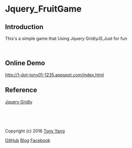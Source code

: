 # Jquery_FruitGame

<h2>Introduction</h2>
<p>This's a simple game that Using Jquery GridlyJS,Just for fun </p>
<br>
<h2>Online Demo</h2>
 <a href='http://1-dot-tony01-1235.appspot.com/index.html'>http://1-dot-tony01-1235.appspot.com/index.html</a>
<br>
<h2>Reference</h2>
<p> <a href='https://github.com/ksylvest/jquery-gridly'>Jquery Gridly</a></p>


<br>
<br>
<br>
<p class='copy'>
        Copyright (c) 2016
        <a href='https://github.com/bboy403130'>Tony Yang</a>
      </p>
<p class='links'>
        <a href='https://github.com/bboy403130'>GitHub</a>
        <a href='http://tonyyang0305.blogspot.tw/'>Blog</a>
        <a href='https://www.facebook.com/taipei.tony.yang'>Facebook</a>
</p>
